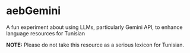 # aebGemini
A fun experiment about using LLMs, particularly Gemini API, to enhance language resources for Tunisian

**NOTE:** Please do not take this resource as a serious lexicon for Tunisian.
